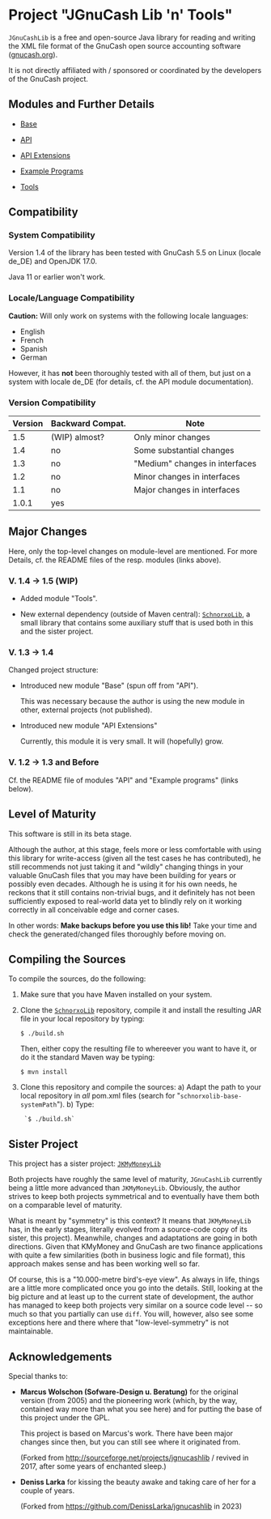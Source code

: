 # Project "JGnuCash Lib 'n' Tools"

`JGnuCashLib` is a free and open-source Java library for reading and writing the XML file 
format of the GnuCash open source accounting software 
([gnucash.org](https://gnucash.org)).

It is not directly affiliated with / sponsored or coordinated by the developers of the 
GnuCash project.

## Modules and Further Details

* [Base](https://github.com/jross765/jgnucashlib/tree/master/gnucash-base/README.md)

* [API](https://github.com/jross765/jgnucashlib/tree/master/gnucash-api/README.md)

* [API Extensions](https://github.com/jross765/jgnucashlib/tree/master/gnucash-api-ext/README.md)

* [Example Programs](https://github.com/jross765/jgnucashlib/tree/master/gnucash-api-examples/README.md)

* [Tools](https://github.com/jross765/jgnucashlib/tree/master/gnucash-tools/README.md)

## Compatibility
### System Compatibility
Version 1.4 of the library has been tested with 
GnuCash 5.5 on Linux (locale de_DE) and 
OpenJDK 17.0.

Java 11 or earlier won't work.

### Locale/Language Compatibility
**Caution:** Will only work on systems with the following locale languages:

* English
* French
* Spanish
* German

However, it has **not** been thoroughly tested with all of them, but just on a system 
with locale de_DE (for details, cf. the API module documentation).

### Version Compatibility

| Version | Backward Compat. | Note                           |
|---------|------------------|--------------------------------|
| 1.5     | (WIP) almost?    | Only minor changes             |
| 1.4     | no               | Some substantial changes       |
| 1.3     | no               | "Medium" changes in interfaces |
| 1.2     | no               | Minor changes in interfaces    |
| 1.1     | no               | Major changes in interfaces    |
| 1.0.1   | yes              |                                |

## Major Changes
Here, only the top-level changes on module-level are mentioned. For more Details, 
cf. the README files of the resp. modules (links above).

### V. 1.4 &rarr; 1.5 (WIP)
* Added module "Tools".

* New external dependency (outside of Maven central): [`SchnorxoLib`](https://github.com/jross765/schnorxolib), a small library that contains some auxiliary stuff that is used both in this and the sister project.

### V. 1.3 &rarr; 1.4
Changed project structure:

* Introduced new module "Base" (spun off from "API").

	This was necessary because the author is using the new module in other, external projects (not published).

* Introduced new module "API Extensions"

	Currently, this module it is very small. It will (hopefully) grow.

### V. 1.2 &rarr; 1.3 and Before
Cf. the README file of modules "API" and "Example programs" (links below).

## Level of Maturity
This software is still in its beta stage.

Although the author, at this stage, feels more or less comfortable with using this
library for write-access (given all the test cases he has contributed), he still 
recommends not just taking it and "wildly" changing things in your valuable GnuCash
files that you may have been building for years or possibly even decades. Although 
he is using it for his own needs, he reckons that it still contains non-trivial bugs,
and it definitely has not been sufficiently exposed to real-world data yet to blindly 
rely on it working correctly in all conceivable edge and corner cases.

In other words: **Make backups before you use this lib!** Take your time and check
the generated/changed files thoroughly before moving on.

## Compiling the Sources
To compile the sources, do the following:

1) Make sure that you have Maven installed on your system.

2) Clone the [`SchnorxoLib`](https://github.com/jross765/schnorxolib) repository, compile it and install the resulting JAR file in your local repository by typing:

    `$ ./build.sh`

     Then, either copy the resulting file to whereever you want to have it, 
     or do it the standard Maven way be typing:

    `$ mvn install`

3) Clone this repository and compile the sources:
    a) Adapt the path to your local repository in *all* pom.xml files (search for "`schnorxolib-base-systemPath`").
    b) Type:

        `$ ./build.sh`

## Sister Project
This project has a sister project: 
[`JKMyMoneyLib`](https://github.com/jross765/jkmymoneylib)

Both projects have roughly the same level of maturity, `JGnuCashLib` currently being a little 
more advanced than `JKMyMoneyLib`. Obviously, the author strives to keep both projects 
symmetrical and to eventually have them both on a comparable level of maturity.

What is meant by "symmetry" is this context? It means that `JKMyMoneyLib` has, in the early
stages, literally evolved from a source-code copy of its sister, this project). 
Meanwhile, changes and adaptations are going in both directions.
Given that KMyMoney and GnuCash are two finance applications with quite a few 
similarities (both in business logic and file format), this approach makes sense
and has been working well so far.

Of course, this is a "10.000-metre bird's-eye view". As always in life, things are a little more
complicated once you go into the details. Still, looking at the big picture and at least 
up to the current state of development, the author has managed to keep both projects very 
similar on a source code level -- so much so that you partially can use `diff`. You will, 
however, also see some exceptions here and there where that "low-level-symmetry" is not 
maintainable.

## Acknowledgements

Special thanks to:

* **Marcus Wolschon (Sofware-Design u. Beratung)** for the original version (from 2005) and 
  the pioneering work (which, by the way, contained way more than what you see here) and for 
  putting the base of this project under the GPL.

    This project is based on Marcus's work. There have been major changes since then, but you can still see where it originated from.

    (Forked from http://sourceforge.net/projects/jgnucashlib / revived in 2017, after some years of enchanted sleep.)

* **Deniss Larka** for kissing the beauty awake and taking care of her for a couple of years.

  (Forked from https://github.com/DenissLarka/jgnucashlib in 2023)
